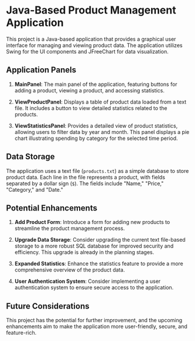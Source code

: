 # Java-Based Product Management Application

This project is a Java-based application that provides a graphical user interface for managing and viewing product data. The application utilizes Swing for the UI components and JFreeChart for data visualization.

## Application Panels

1. **MainPanel**: The main panel of the application, featuring buttons for adding a product, viewing a product, and accessing statistics.

2. **ViewProductPanel**: Displays a table of product data loaded from a text file. It includes a button to view detailed statistics related to the products.

3. **ViewStatisticsPanel**: Provides a detailed view of product statistics, allowing users to filter data by year and month. This panel displays a pie chart illustrating spending by category for the selected time period.

## Data Storage

The application uses a text file (`products.txt`) as a simple database to store product data. Each line in the file represents a product, with fields separated by a dollar sign (`$`). The fields include "Name," "Price," "Category," and "Date."

## Potential Enhancements

1. **Add Product Form**: Introduce a form for adding new products to streamline the product management process.

2. **Upgrade Data Storage**: Consider upgrading the current text file-based storage to a more robust SQL database for improved security and efficiency. This upgrade is already in the planning stages.

3. **Expanded Statistics**: Enhance the statistics feature to provide a more comprehensive overview of the product data.

4. **User Authentication System**: Consider implementing a user authentication system to ensure secure access to the application.

## Future Considerations

This project has the potential for further improvement, and the upcoming enhancements aim to make the application more user-friendly, secure, and feature-rich.
